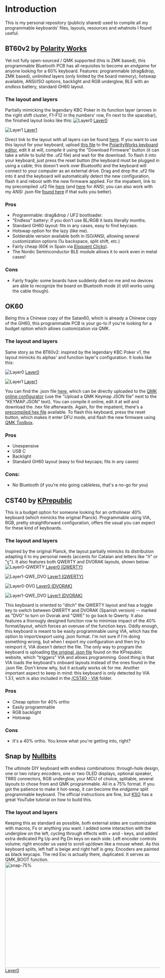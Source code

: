 # Introduction
This is my personal repository (publicly shared) used to compile all my programmable keyboards' files, layouts, resources and whatnots I found useful.

## BT60v2 by [Polarity Works](https://www.polarityworks.com/btckp)
Yet not fully open-sourced / QMK supported (this is ZMK based), this programmable Bluetooth PCB has all requisites to become an _endgame_ for anyone looking for a 60% keyboard.
Features: programmable (drag&drop, ZMK based), _unlimited_ layers (only limited by the board memory), hotswap available, ANSI/ISO options, backlight and RGB underglow, BLE with an _endless_ battery, standard GH60 layout.

### The layout and layers
Partially mimicking the legendary KBC Poker in its function layer (arrows in the right shift cluster, F1-F12 in the numbers' row, Fn next to the spacebar), the finished layout looks like this:
![Layer0](https://github.com/arnaudalmau/keyboards/assets/141138848/9a160e87-cea0-458c-9dfd-5b4229db1a56)
[Layer0](http://www.keyboard-layout-editor.com/##@@_a:6%3B&=Esc&_a:4%3B&=!%0A1%0A%0A%7C&=%22%0A2%0A%0A%2F@&=%C2%B7%0A3%0A%0A%23&=$%0A4%0A%0A~&=%25%0A5&=%2F&%0A6%0A%0A%C2%AC&=%2F%2F%0A7&=(%0A8&=)%0A9&=%2F=%0A0&=%3F%0A'&=%C2%BF%0A%C2%A1&_a:7&w:2%3B&=Backspace%3B&@_a:6&w:1.5%3B&=Tab&_a:4%3B&=Q&=W&=E&=R&=T&=Y&=U&=I&=O&=P&=%5E%0A%60%0A%0A%5B&=*%0A+%0A%0A%5D&_x:0.25&a:7&w:1.25&h:2&w2:1.5&h2:1&x2:-0.25%3B&=Enter%3B&@_a:6&w:1.75%3B&=Caps%20Lock&_a:4%3B&=A&=S&=D&=F&=G&=H&=J&=K&=L&=%C3%91&=%C2%A8%0A%C2%B4%0A%0A%7B&=%C3%87%0A%0A%0A%7D%3B&@_a:6&w:1.25%3B&=Shift&_a:4%3B&=%3C%0A%3E&=Z&=X&=C&=V&=B&=N&=M&=%2F%3B%0A,&=%2F:%0A.&=%2F_%0A-&_a:7&w:2.75%3B&=%E2%86%91%3B&@_w:1.25%3B&=Ctrl&_w:1.25%3B&=Win&_w:1.25%3B&=Alt&_w:6.25%3B&=&_w:1.25%3B&=Fn&_w:1.25%3B&=%E2%86%90&_w:1.25%3B&=%E2%86%93&_w:1.25%3B&=%E2%86%92)

![Layer1](https://github.com/arnaudalmau/keyboards/assets/141138848/8ca937c8-5d24-462d-88b5-531a831725d0)
[Layer1](http://www.keyboard-layout-editor.com/##@@=%C2%AA%0A%C2%BA%0A%0A%5C&_a:7%3B&=F1&=F2&=F3&=F4&=F5&=F6&=F7&=F8&=F9&=F10&=F11&=F12&_w:2%3B&=Backspace%3B&@_w:1.5%3B&=RGB%20Toggle&=&=&=&=&=&=&=&=&=&=&=Home&=Media%20Prev.&_x:0.25&w:1.25&h:2&w2:1.5&h2:1&x2:-0.25%3B&=Media%20Play%20Pause%3B&@_w:1.75%3B&=Bootloader&=RGB%20HUE+&=RGB%20SAT+&=RGB%20BRI+&=&=BT%20Clear&=BT%20Clear&=&=&=&=&=End&=Media%20Next%3B&@_w:1.25%3B&=Shift&=BT%20Prof.%203&=RGB%20HUE-&=RGB%20SAT-&=RGB%20BRI-&_f:4%3B&=Media%20Mute&_f:3%3B&=Vol+&=Vol-&=&=Pg%20Up&=Pg%20Dn&=Del&_w:2.75%3B&=Next%20light%20mode%3B&@_w:1.25%3B&=Bluetooth%20Profile%201&_w:1.25%3B&=Bluetooth%20Profile%202&_w:1.25%3B&=Alt&_w:6.25%3B&=Blacklight%20on%2F%2Foff&_w:1.25%3B&=&_w:1.25%3B&=%E2%86%90&_w:1.25%3B&=Prev%20light%20mode&_w:1.25%3B&=%E2%86%92)

Direct link to the layout with all layers can be found [here](http://www.keyboard-layout-editor.com/##@@_a:0%3B&=Esc%0A%0A%0A%0A%C2%BA&=!%0A1%0A%0A%7C%0AF1&=%22%0A2%0A%0A%2F@%0AF2&=%C2%B7%0A3%0A%0A%23%0AF3&=$%0A4%0A%0A~%0AF4&=%25%0A5%0A%0A%0AF5&=%2F&%0A6%0A%0A%C2%AC%0AF6&=%2F%2F%0A7%0A%0A%0AF7&=(%0A8%0A%0A%0AF8&=)%0A9%0A%0A%0AF9&=%2F=%0A0%0A%0A%0AF10&=%3F%0A'%0A%0A%0AF11&=%C2%BF%0A%C2%A1%0A%0A%0AF12&_a:4&w:2%3B&=Backspace%3B&@_w:1.5%3B&=Tab&=Q&=W&=E&=R&=T&=Y&=U&=I&=O&=P&_a:0%3B&=%5E%0A%60%0A%0A%5B%0AInicio&=*%0A+%0A%0A%5D%0APrev&_x:0.25&a:4&w:1.25&h:2&w2:1.5&h2:1&x2:-0.25%3B&=Enter%0A%0A%0A%0APlay%2F%2FPause%3B&@_w:1.75%3B&=Caps%20Lock&=A&=S&=D&=F&=G&=H&=J&=K&=L&=%C3%91&_a:0%3B&=%C2%A8%0A%C2%B4%0A%0A%7B%0AFin&=%C3%87%0A%0A%0A%7D%0ANext%3B&@_a:4&w:1.25%3B&=Shift&=%3C%0A%3E&=Z&=X&=C&_a:0%3B&=V%0A%0A%0A%0AVol%20X%2F%2F%E2%9C%93&=B%0A%0A%0A%0AVol%20+&=N%0A%0A%0A%0AVol%20-&_a:4%3B&=M&_a:0%3B&=%2F%3B%0A,%0A%0A%0AReP%C3%A1g&=%2F:%0A.%0A%0A%0AAvP%C3%A1g&=%2F_%0A-%0A%0A%0ADel&_a:7&w:2.75%3B&=%E2%86%91%0A%0A%0A%0ANext%20light%20mode%3B&@_a:4&w:1.25%3B&=Ctrl&_w:1.25%3B&=Win&_w:1.25%3B&=Alt&_a:3&w:6.25%3B&=%0A%0A%0A%0A%0ALights%20on%2F%2Foff&_a:4&w:1.25%3B&=Fn&_a:7&w:1.25%3B&=%E2%86%90&_w:1.25%3B&=%E2%86%93%0A%0A%0A%0APrev%20light&_w:1.25%3B&=%E2%86%92).
If you want to use this layout for your keyboard, upload [this file](https://github.com/arnaudalmau/keyboards/blob/main/BT60v2%20-%20ZMK/ISO/bt60v2_iso_v1.8.json) to the [PolarityWorks keyboard editor](https://www.polarityworks.com/editor/index.html), edit it at will, compile it using the "Download Firmware" button (it can take a while to build the .uf2 file) and wait for the download.
To flash it into your keyboard, just press the reset button (the keyboard must be plugged in using a cable; this doesn't work over Bluetooth) and the keyboard will connect to your computer as an external drive. Drag and drop the .uf2 file into it and the keyboard will automatically detect the new configuration, flash it and reboot with the new firmware applied.
For the impatient, link to my precompiled .uf2 file [here](https://github.com/arnaudalmau/keyboards/blob/main/BT60v2%20-%20ZMK/ISO/keymap.uf2) (and [here](https://github.com/arnaudalmau/keyboards/blob/main/BT60v2%20-%20ZMK/ANSI/keymap.uf2) for ANSI; you can also work with my ANSI .json file [found here](https://github.com/arnaudalmau/keyboards/blob/main/BT60v2%20-%20ZMK/ANSI/bt60v2_ansi_v1.5.json) if that suits you better).

### Pros
- Programmable: drag&drop / UF2 bootloader.
- "Endless" battery: if you don't use BL/RGB it lasts literally months.
- Standard GH60 layout: fits in any cases, easy to find keycaps.
- Hotswap option for the lazy (like me).
- Solderable version available both in ISO/ANSI, allowing several customization options (1u backspace, split shift, etc.)
- Fairly cheap (60€ in Spain via [Eloquent Clicks](https://eloquentclicks.com/products/polarity-works-bt60-v2-wireless-pcb)).
- The Nordic Seminconductor BLE module allows it to work even in metal cases!

### Cons
- Fairly fragile: some boards have suddenly died on me and no devices are able to recognize the board on Bluetooth mode (it still works using the cable though).

## OK60
Being this a Chinese copy of the Satan60, which is already a Chinese copy of the GH60, this programmable PCB is your go-to if you're looking for a budget option which allows customization via QMK.

### The layout and layers
Same story as the BT60v2: inspired by the legendary KBC Poker v1, the layout mimicks its alphas' and function layer's configuration. It looks like this:

![Layer0](https://github.com/arnaudalmau/keyboards/assets/141138848/9a160e87-cea0-458c-9dfd-5b4229db1a56)
[Layer0](http://www.keyboard-layout-editor.com/##@@_a:6%3B&=Esc&_a:4%3B&=!%0A1%0A%0A%7C&=%22%0A2%0A%0A%2F@&=%C2%B7%0A3%0A%0A%23&=$%0A4%0A%0A~&=%25%0A5&=%2F&%0A6%0A%0A%C2%AC&=%2F%2F%0A7&=(%0A8&=)%0A9&=%2F=%0A0&=%3F%0A'&=%C2%BF%0A%C2%A1&_a:7&w:2%3B&=Backspace%3B&@_a:6&w:1.5%3B&=Tab&_a:4%3B&=Q&=W&=E&=R&=T&=Y&=U&=I&=O&=P&=%5E%0A%60%0A%0A%5B&=*%0A+%0A%0A%5D&_x:0.25&a:7&w:1.25&h:2&w2:1.5&h2:1&x2:-0.25%3B&=Enter%3B&@_a:6&w:1.75%3B&=Caps%20Lock&_a:4%3B&=A&=S&=D&=F&=G&=H&=J&=K&=L&=%C3%91&=%C2%A8%0A%C2%B4%0A%0A%7B&=%C3%87%0A%0A%0A%7D%3B&@_a:6&w:1.25%3B&=Shift&_a:4%3B&=%3C%0A%3E&=Z&=X&=C&=V&=B&=N&=M&=%2F%3B%0A,&=%2F:%0A.&=%2F_%0A-&_a:7&w:2.75%3B&=%E2%86%91%3B&@_w:1.25%3B&=Ctrl&_w:1.25%3B&=Win&_w:1.25%3B&=Alt&_w:6.25%3B&=&_w:1.25%3B&=Fn&_w:1.25%3B&=%E2%86%90&_w:1.25%3B&=%E2%86%93&_w:1.25%3B&=%E2%86%92)

![Layer1](https://github.com/arnaudalmau/keyboards/assets/141138848/7af2483e-699b-440d-aa58-7b75eee3f639)
[Layer1](http://www.keyboard-layout-editor.com/##@@=%C2%AA%0A%C2%BA%0A%0A%5C&_a:7%3B&=F1&=F2&=F3&=F4&=F5&=F6&=F7&=F8&=F9&=F10&=F11&=F12&_w:2%3B&=Backspace%3B&@_w:1.5%3B&=&=&=&=&=&=&=&=&=&=&=&=Home&=Media%20Prev.&_x:0.25&w:1.25&h:2&w2:1.5&h2:1&x2:-0.25%3B&=Media%20Play%20Pause%3B&@_w:1.75%3B&=Caps%20Lock&=&=&=&=&=&=&=&=&=&=&=End&=Media%20Next%3B&@_w:1.25%3B&=Shift&=&=&=&=&_f:4%3B&=Media%20Mute&_f:3%3B&=Vol+&=Vol-&=&=Pg%20Up&=Pg%20Dn&=Del&_w:2.75%3B&=Next%20light%20mode%3B&@_w:1.25%3B&=Ctrl&_w:1.25%3B&=Win&_w:1.25%3B&=Alt&_w:6.25%3B&=Blacklight%20on%2F%2Foff&_w:1.25%3B&=&_w:1.25%3B&=%E2%86%90&_w:1.25%3B&=Prev%20light%20mode&_w:1.25%3B&=%E2%86%92)

You can find the .json file [here](https://github.com/arnaudalmau/keyboards/blob/main/OK60%20-%20QMK/gh60_qmk_v4.json), which can be directly uploaded to the [QMK online configurator](https://config.qmk.fm/#/) (use the "Upload a QMK Keymap JSON file" next to the "KEYMAP.JSON" text). You can compile it online, edit it at will and download the .hex file afterwards. Again, for the impatient, there's a [precompiled hex file](https://github.com/arnaudalmau/keyboards/blob/main/OK60%20-%20QMK/gh60_satan_gh60_qmk_v4.hex) available. To flash this keyboard, press the reset button, which makes it enter DFU mode, and flash the new firmware using [QMK Toolbox](https://github.com/qmk/qmk_toolbox/releases).

### Pros
- Unexpensive
- USB C
- Backlight
- Standard GH60 layout (easy to find keycaps; fits in any cases)

### Cons:
- No Bluetooth (if you're into going cableless, that's a no-go for you)

## CST40 by [KPrepublic](https://kprepublic.com/products/cstc40-40-rgb-40-hot-swappable-mechanical-keyboard-pcb-programmed-qmk-via-vial-firmware-rgb-switch-underglow-type-c-planck)
This is a budget option for someone looking for an ortholinear 40% keyboard (which mimicks the original Planck). Programmable using VIA, RGB, pretty straightforward configuration, offers the usual you can expect for these kind of keyboards.

### The layout and layers
Inspired by the original Planck, the layout partially mimicks its distribution adapting it to my personal needs (accents for Catalan and letters like "ñ" or "ç"). It also features both QWERTY and DVORAK layouts, shown below:
![Layer0-QWERTY](https://github.com/arnaudalmau/keyboards/assets/141138848/ab84d864-f158-4372-a917-18975d62796a)
[Layer0 (QWERTY)](http://www.keyboard-layout-editor.com/##@@_a:7%3B&=Esc&=Q&=W&=E&=R&=T&=Y&=U&=I&=O&=P&=Back%20Space%3B&@=Tab&=A&=S&=D&=F&=G&=H&=J&=K&=L&=%C3%91&=Enter%3B&@=Shift&=Z&=X&=C&=V&=B&=N&=M&_a:4%3B&=%2F%3B%0A,&=%2F:%0A.&=%2F_%0A-&_a:7%3B&=%C3%87%3B&@=Ctrl&=Win&=Alt&=DVO&_a:4%3B&=%5E%0A%60%0A%0A%5B&_a:7&w:2%3B&=&_a:4%3B&=%C2%A8%0A%C2%B4%0A%0A%7B&_a:7%3B&=Fn&=&=&=)

![Layer1-QWE_DVO](https://github.com/arnaudalmau/keyboards/assets/141138848/b947a877-ca56-413e-9e0a-b1aa3ca63a6d)
[Layer1 (QWERTY)](http://www.keyboard-layout-editor.com/##@@=%C2%AA%0A%C2%BA%0A%0A%5C&_a:7%3B&=F1&=F2&=F3&=F10&=F11&=F12&=&=1&=2&=3&=Del%3B&@=&=F4&=F5&=F6&=&=&=&=&=4&=5&=6&=%3B&@=&=F7&=F8&=F9&=Next%20RGB&=RGB%20Hue+&=RGB%20Hue-&=Prev.%20RGB&=7&=8&=9&=0%3B&@=%2F&larr%2F%3B&=%2F&uarr%2F%3B&=%2F&darr%2F%3B&=%2F&rarr%2F%3B&=&_w:2%3B&=RGB%20Toggle&=&=&=Media%20Prev.&=Media%20Play%20Pause&=Media%20Next)

![Layer0-DVO](https://github.com/arnaudalmau/keyboards/assets/141138848/eab9f90b-1fe2-408f-b3b2-cd46421520a2)
[Layer0 (DVORAK)](http://www.keyboard-layout-editor.com/##@@_a:7%3B&=Esc&_a:4%3B&=%2F:%0A.&=%2F%3B%0A,&_a:7%3B&=%C3%91&=P&=Y&=F&=G&=C&=H&=L&=Back%20Space%3B&@=Tab&=A&=O&=E&=U&=I&=D&=R&=T&=N&=S&=Enter%3B&@=Shift&_a:4%3B&=%2F_%0A-&_a:7%3B&=Q&=J&=K&=X&=B&=M&=W&=V&=Z&=%C3%87%3B&@=Ctrl&=Win&=Alt&=QWE&_a:4%3B&=%5E%0A%60%0A%0A%5B&_a:7&w:2%3B&=&_a:4%3B&=%C2%A8%0A%C2%B4%0A%0A%7B&_a:7%3B&=Fn&=&=&=)

![Layer1-QWE_DVO](https://github.com/arnaudalmau/keyboards/assets/141138848/b947a877-ca56-413e-9e0a-b1aa3ca63a6d)
[Layer1 (DVORAK)](http://www.keyboard-layout-editor.com/##@@=%C2%AA%0A%C2%BA%0A%0A%5C&_a:7%3B&=F1&=F2&=F3&=F10&=F11&=F12&=&=1&=2&=3&=Del%3B&@=&=F4&=F5&=F6&=&=&=&=&=4&=5&=6&=%3B&@=&=F7&=F8&=F9&=Next%20RGB&=RGB%20Hue+&=RGB%20Hue-&=Prev.%20RGB&=7&=8&=9&=0%3B&@=%2F&larr%2F%3B&=%2F&uarr%2F%3B&=%2F&darr%2F%3B&=%2F&rarr%2F%3B&=&_w:2%3B&=RGB%20Toggle&=&=&=Media%20Prev.&=Media%20Play%20Pause&=Media%20Next)

This keyboard is oriented to "ditch" the QWERTY layout and has a toggle key to switch between QWERTY and DVORAK (Spanish version) -- marked as "DVO" to turn on Dvorak and "QWE" to go back to Qwerty. It also features a thorougly designed function row to minimise impact of the 40% format/layout, which forces an overuse of the function keys.
Oddly enough, this keyboard is meant to be easily programmable using VIA, which has the option to import/export using .json format. I'm not sure if I'm doing something wrong, but when I export my configuration and then try to reimport it, VIA doesn't detect the file. The only way to program the keyboard is uploading [the original .json file](https://github.com/arnaudalmau/keyboards/blob/main/CST40%20-%20VIA/CSTC40-via.json) found on the KPrepublic website, which "triggers" VIA and allows programming. Good thing is that VIA loads the keyboard's onboard layouts instead of the ones found in the .json file. Don't know why, but it actually works ok for me. Another important aspect to keep in mind: this keyboard is only detected by VIA 1.3.1, wich is also included in the [/CST40 - VIA](https://github.com/arnaudalmau/keyboards/tree/main/CST40%20-%20VIA) folder.

### Pros
- Cheap option for 40% ortho
- Easily programmable
- RGB backlight
- Hotswap 

### Cons
- It's a 40% ortho. You know what you're getting into, right?

## Snap by [Nullbits](https://nullbits.co/snap/)
The _ultimate_ DIY keyboard with endless combinations: through-hole design, one or two rotary encoders, one or two OLED displays, optional speaker, TRRS connectors, RGB underglow, your MCU of choice, splitable, several layouts to chose from and QMK programmable. All in a 75% format. If you got the patience to make it hot-swap, it can become the _endgame_ split programmable keyboard. The official instructions are fine, but [KSO](https://www.youtube.com/watch?v=zd0gaJw4Wnw) has a great YouTube tutorial on how to build this.

### The layout and layers
Keeping this as standard as possible, both external sides are customizable with macros, Fs or anything you want. I added some interaction with the underglow on the left, cycling through effects with + and - keys, and added extra dedicated Pg Up and Pg Dn keys on each side. Left encoder controls volume; right encoder us used to scroll up/down like a mouse wheel. As this keyboard splits, left half is beige and right half is grey. Encoders are painted as black keycaps. The red Esc is actually there, duplicated. It serves as QMK_BOOT function.
<img width="938" height="344" alt="snap-75%" src="https://github.com/user-attachments/assets/34f00d9c-9b50-49f1-88e2-0a482253ebd5" /> [Layer0](https://www.keyboard-layout-editor.com/##@_name=SNAP%2075%25&author=Jay%20Greco%20%2F%2F%20nullbits%20%2F%2F%20adapted%20by%20Arnau%20Dalmau&notes=Pro%20Micro%2F%2FBit-C%2F%2Fnice!nano%20MCU-compatible%0ADual%20rotary%20encoders%0ADual%20OLED%20displays%0ASplit%20space%20+%20split%20backspace%20options%0AISO%20enter%20+%20left%20shift%20options%0ASpeaker%20support%0ARGB%20underglow%0ATRRS%20connection%20+%20serial%20expansion%20port%0A%2F_Almost%2F_%20compatible%20with%20104-keysets%20(1.25%20right%20mods%20+%202.75%20right%20shift)%20--%3E%20only%202.25U%2F%2F2%2F%2F75U%20spacebars%20required.%3B&@_g:true&a:7%3B&=&_c=%23b56775&g:false&a:6%3B&=Esc&_c=%23e5e4df&a:7%3B&=F1&=F2&=F3&=F4&=F5&=F6&_c=%23a8a8a1%3B&=F7&=F8&=F9&=F10&=F11&=F12&_fa@:7%3B%3B&=%E2%97%87&_f:3%3B&=X&_c=%23cccccc&g:true%3B&=%3B&@_c=%232e2e2e&t=%23ffffff&g:false&f:3%3B&=Enc&_c=%23e5e4df&t=%23000000&a:6&f:3%3B&=Esc&_a:4&f:3%3B&=!%0A1%0A%0A%7C&_f:3%3B&=%22%0A2%0A%0A%2F@&_f:3%3B&=%C2%B7%0A3%0A%0A%23&_f:3%3B&=$%0A4%0A%0A~&_f:3%3B&=%25%0A5&_f:3%3B&=%2F&%0A6%0A%0A%C2%AC&_c=%23a8a8a1&f:3%3B&=%2F%2F%0A7&_f:3%3B&=(%0A8&_f:3%3B&=)%0A9&_f:3%3B&=%2F=%0A0&_f:3%3B&=%3F%0A'&_f:3%3B&=%C2%BF%0A%C2%A1&_a:7&f:3&w:2%3B&=Backspace&_c=%232e2e2e&t=%23ffffff&f:3%3B&=Enc%3B&@_c=%23e5e4df&t=%23000000%3B&=+&_a:6&f:3&w:1.5%3B&=Tab&_a:4&f:3%3B&=Q&_f:3%3B&=W&_f:3%3B&=E&_f:3%3B&=R&_f:3%3B&=T&_c=%23a8a8a1&f:3%3B&=Y&_f:3%3B&=U&_f:3%3B&=I&_f:3%3B&=O&_f:3%3B&=P&_f:3%3B&=%5E%0A%60%0A%0A%5B&_f:3%3B&=*%0A+%0A%0A%5D&_x:0.25&a:7&f:3&w:1.25&h:2&w2:1.5&h2:1&x2:-0.25%3B&=Enter&_f:3%3B&=Del%3B&@_c=%23e5e4df%3B&=-&_a:6&f:3&w:1.75%3B&=Caps%20Lock&_a:4&f:3%3B&=A&_f:3%3B&=S&_f:3%3B&=D&_f:3&n:true%3B&=F&_f:3%3B&=G&_c=%23a8a8a1&f:3%3B&=H&_f:3&n:true%3B&=J&_f:3%3B&=K&_f:3%3B&=L&_f:3%3B&=%C3%91&_f:3%3B&=%C2%A8%0A%C2%B4%0A%0A%7B&_f:3%3B&=%C3%87%0A%0A%0A%7D&_x:1.25&a:7&f:3%3B&=Pg%20Up%3B&@_c=%23e5e4df&f:3%3B&=Pg%20Up&_a:6&f:3&w:1.25%3B&=Shift&_a:4&f:3%3B&=%3C%0A%3E&_f:3%3B&=Z&_f:3%3B&=X&_f:3%3B&=C&_f:3%3B&=V&_f:3%3B&=B&_c=%23a8a8a1&f:3%3B&=N&_f:3%3B&=M&_f:3%3B&=%2F%3B%0A,&_f:3%3B&=%2F:%0A.&_f:3%3B&=%2F_%0A-&_a:6&f:3&w:1.75%3B&=Shift&_a:7&f:3%3B&=%E2%86%91&_f:3%3B&=Pg%20Dn%3B&@_c=%23e5e4df&f:3%3B&=Pg%20Dn&_f:3&w:1.25%3B&=Ctrl&_f:3&w:1.25%3B&=Win&_f:3&w:1.25%3B&=Alt&_f:3&w:2.25%3B&=Space&_f:3&w:1.25%3B&=Fn&_c=%23a8a8a1&f:3&w:2.75%3B&=Space&_f:3%3B&=Fn&_f:3%3B&=Alt%20Gr&_f:3%3B&=Ctrl&_f:3%3B&=%E2%86%90&_f:3%3B&=%E2%86%93&_f:3%3B&=%E2%86%92)


